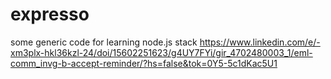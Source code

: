 expresso
========

some generic code for learning node.js stack
https://www.linkedin.com/e/-xm3plx-hkl36kzl-24/doi/15602251623/g4UY7FYi/gir_4702480003_1/eml-comm_invg-b-accept-reminder/?hs=false&tok=0Y5-5c1dKac5U1

